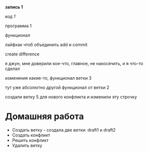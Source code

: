 **запись 1**

*код 1*

программа 1

функционал

лайфхак чтоб объединить add и commit 

create difference

я джун, мне доверили кое-что, главное, не накосячить, и я что-то сделал

изменения какие-то, функционал ветки 3

тут уже абсолютно другой функционал от ветки 2

создали ветку 5 для нового конфликта и изменили эту строчку

# Домашняя работа
* Создать ветку - создала две ветки: draft1 и draft2
* Создать конфликт
* Решить конфликт
* Удалить ветку
